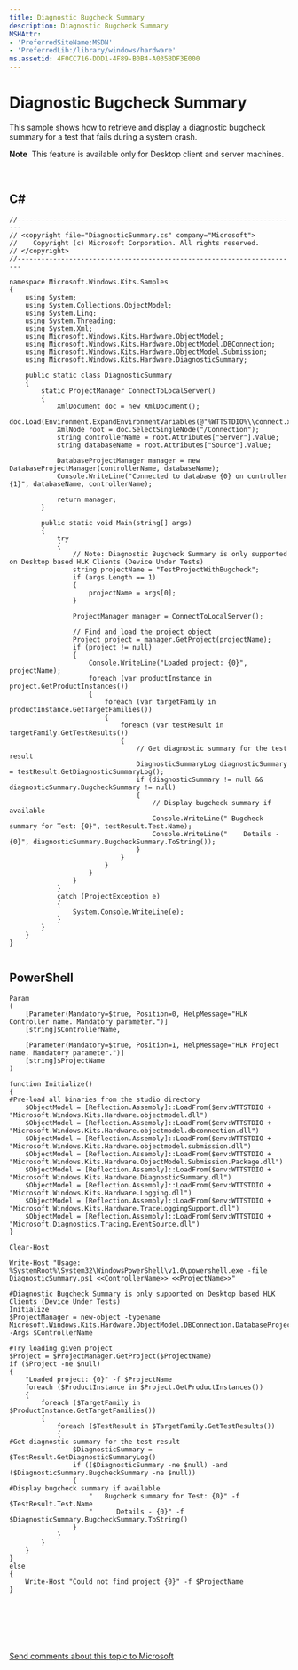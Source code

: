 ```yaml
---
title: Diagnostic Bugcheck Summary
description: Diagnostic Bugcheck Summary
MSHAttr:
- 'PreferredSiteName:MSDN'
- 'PreferredLib:/library/windows/hardware'
ms.assetid: 4F0CC716-DDD1-4F89-B0B4-A035BDF3E000
---
```


# Diagnostic Bugcheck Summary


This sample shows how to retrieve and display a diagnostic bugcheck summary for a test that fails during a system crash.

**Note**  This feature is available only for Desktop client and server machines.

 

## <span id="C_"></span><span id="c_"></span>**C#**


``` syntax
//-----------------------------------------------------------------------
// <copyright file="DiagnosticSummary.cs" company="Microsoft">
//    Copyright (c) Microsoft Corporation. All rights reserved.
// </copyright>
//-----------------------------------------------------------------------

namespace Microsoft.Windows.Kits.Samples
{
    using System;
    using System.Collections.ObjectModel;
    using System.Linq;
    using System.Threading;
    using System.Xml;
    using Microsoft.Windows.Kits.Hardware.ObjectModel;
    using Microsoft.Windows.Kits.Hardware.ObjectModel.DBConnection;
    using Microsoft.Windows.Kits.Hardware.ObjectModel.Submission;
    using Microsoft.Windows.Kits.Hardware.DiagnosticSummary;

    public static class DiagnosticSummary
    {
        static ProjectManager ConnectToLocalServer()
        {
            XmlDocument doc = new XmlDocument();
            doc.Load(Environment.ExpandEnvironmentVariables(@"%WTTSTDIO%\\connect.xml"));
            XmlNode root = doc.SelectSingleNode("/Connection");
            string controllerName = root.Attributes["Server"].Value;
            string databaseName = root.Attributes["Source"].Value;

            DatabaseProjectManager manager = new DatabaseProjectManager(controllerName, databaseName);
            Console.WriteLine("Connected to database {0} on controller {1}", databaseName, controllerName);

            return manager;
        }

        public static void Main(string[] args)
        {
            try
            {
                // Note: Diagnostic Bugcheck Summary is only supported on Desktop based HLK Clients (Device Under Tests)
                string projectName = "TestProjectWithBugcheck";
                if (args.Length == 1)
                {
                    projectName = args[0];
                }

                ProjectManager manager = ConnectToLocalServer();

                // Find and load the project object
                Project project = manager.GetProject(projectName);
                if (project != null)
                {
                    Console.WriteLine("Loaded project: {0}", projectName);
                    foreach (var productInstance in project.GetProductInstances())
                    {
                        foreach (var targetFamily in productInstance.GetTargetFamilies())
                        {
                            foreach (var testResult in targetFamily.GetTestResults())
                            {
                                // Get diagnostic summary for the test result
                                DiagnosticSummaryLog diagnosticSummary = testResult.GetDiagnosticSummaryLog();
                                if (diagnosticSummary != null && diagnosticSummary.BugcheckSummary != null)
                                {
                                    // Display bugcheck summary if available
                                    Console.WriteLine(" Bugcheck summary for Test: {0}", testResult.Test.Name);
                                    Console.WriteLine("    Details - {0}", diagnosticSummary.BugcheckSummary.ToString());
                                }
                            }
                        }
                    }
                }
            }
            catch (ProjectException e)
            {
                System.Console.WriteLine(e);
            }
        }
    }
}
        
```

## <span id="PowerShell"></span><span id="powershell"></span><span id="POWERSHELL"></span>**PowerShell**


``` syntax
Param
(
    [Parameter(Mandatory=$true, Position=0, HelpMessage="HLK Controller name. Mandatory parameter.")]
    [string]$ControllerName,

    [Parameter(Mandatory=$true, Position=1, HelpMessage="HLK Project name. Mandatory parameter.")]
    [string]$ProjectName
)

function Initialize()
{
#Pre-load all binaries from the studio directory
    $ObjectModel = [Reflection.Assembly]::LoadFrom($env:WTTSTDIO + "Microsoft.Windows.Kits.Hardware.objectmodel.dll")
    $ObjectModel = [Reflection.Assembly]::LoadFrom($env:WTTSTDIO + "Microsoft.Windows.Kits.Hardware.objectmodel.dbconnection.dll")
    $ObjectModel = [Reflection.Assembly]::LoadFrom($env:WTTSTDIO + "Microsoft.Windows.Kits.Hardware.objectmodel.submission.dll")    
    $ObjectModel = [Reflection.Assembly]::LoadFrom($env:WTTSTDIO + "Microsoft.Windows.Kits.Hardware.ObjectModel.Submission.Package.dll")
    $ObjectModel = [Reflection.Assembly]::LoadFrom($env:WTTSTDIO + "Microsoft.Windows.Kits.Hardware.DiagnosticSummary.dll")
    $ObjectModel = [Reflection.Assembly]::LoadFrom($env:WTTSTDIO + "Microsoft.Windows.Kits.Hardware.Logging.dll")
    $ObjectModel = [Reflection.Assembly]::LoadFrom($env:WTTSTDIO + "Microsoft.Windows.Kits.Hardware.TraceLoggingSupport.dll")
    $ObjectModel = [Reflection.Assembly]::LoadFrom($env:WTTSTDIO + "Microsoft.Diagnostics.Tracing.EventSource.dll")
}

Clear-Host

Write-Host "Usage: %SystemRoot%\System32\WindowsPowerShell\v1.0\powershell.exe -file DiagnosticSummary.ps1 <<ControllerName>> <<ProjectName>>"

#Diagnostic Bugcheck Summary is only supported on Desktop based HLK Clients (Device Under Tests)
Initialize
$ProjectManager = new-object -typename Microsoft.Windows.Kits.Hardware.ObjectModel.DBConnection.DatabaseProjectManager -Args $ControllerName

#Try loading given project
$Project = $ProjectManager.GetProject($ProjectName)
if ($Project -ne $null)
{
    "Loaded project: {0}" -f $ProjectName
    foreach ($ProductInstance in $Project.GetProductInstances())
    {
        foreach ($TargetFamily in $ProductInstance.GetTargetFamilies())
        {
            foreach ($TestResult in $TargetFamily.GetTestResults())
            {
#Get diagnostic summary for the test result
                $DiagnosticSummary = $TestResult.GetDiagnosticSummaryLog()
                if (($DiagnosticSummary -ne $null) -and ($DiagnosticSummary.BugcheckSummary -ne $null))
                {
#Display bugcheck summary if available
                    "   Bugcheck summary for Test: {0}" -f $TestResult.Test.Name
                    "      Details - {0}" -f $DiagnosticSummary.BugcheckSummary.ToString()
                }           
            }
        }
    }
}
else
{
    Write-Host "Could not find project {0}" -f $ProjectName
}

                
```

 

 

[Send comments about this topic to Microsoft](mailto:wsddocfb@microsoft.com?subject=Documentation%20feedback%20%5Bp_hlk_om\p_hlk_om%5D:%20Diagnostic%20Bugcheck%20Summary%20%20RELEASE:%20%287/11/2017%29&body=%0A%0APRIVACY%20STATEMENT%0A%0AWe%20use%20your%20feedback%20to%20improve%20the%20documentation.%20We%20don't%20use%20your%20email%20address%20for%20any%20other%20purpose,%20and%20we'll%20remove%20your%20email%20address%20from%20our%20system%20after%20the%20issue%20that%20you're%20reporting%20is%20fixed.%20While%20we're%20working%20to%20fix%20this%20issue,%20we%20might%20send%20you%20an%20email%20message%20to%20ask%20for%20more%20info.%20Later,%20we%20might%20also%20send%20you%20an%20email%20message%20to%20let%20you%20know%20that%20we've%20addressed%20your%20feedback.%0A%0AFor%20more%20info%20about%20Microsoft's%20privacy%20policy,%20see%20http://privacy.microsoft.com/en-us/default.aspx. "Send comments about this topic to Microsoft")




